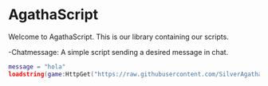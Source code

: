 # AgathaScript
Welcome to AgathaScript. This is our library containing our scripts.

-Chatmessage: A simple script sending a desired message in chat.

```lua
message = "hola"
loadstring(game:HttpGet("https://raw.githubusercontent.com/SilverAgatha/AgathaScript/main/scripts/chatmessage.lua"))()
